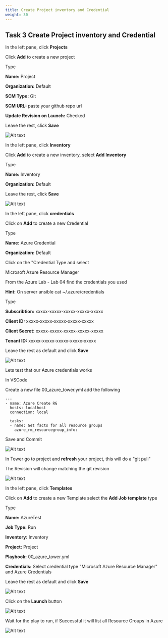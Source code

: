```yaml
---
title: Create Project inventory and Credential
weight: 30
---
```


## Task 3 Create Project inventory and Credential

In the left pane, click __Projects__

Click __Add__ to create a new project

Type

__Name:__ Project

__Organization:__ Default

__SCM Type:__ Git

__SCM URL:__ paste your github repo url

__Update Revision on Launch:__ Checked

Leave the rest, click __Save__

![Alt text](images/02_ansible_tower_create_project.png?raw=true "Create a project")

In the left pane, click __Inventory__

Click __Add__ to create a new inventory, select __Add Inventory__

Type

__Name:__ Inventory

__Organization:__ Default

Leave the rest, click __Save__

![Alt text](images/03_ansible_tower_create_inventory.png?raw=true "Create an inventory")

In the left pane, click __credentials__

Click on __Add__ to create a new Credential

Type

__Name:__ Azure Credential

__Organization:__ Default

Click on the "Credential Type and select

Microsoft Azure Resource Manager

From the Azure Lab - Lab 04 find the credentials you used

__Hint:__ On server ansible cat ~/.azure/credentials

Type

__Subscribtion:__ xxxxx-xxxxx-xxxxx-xxxxx-xxxxx

__Client ID:__ xxxxx-xxxxx-xxxxx-xxxxx-xxxxx

__Client Secret:__ xxxxx-xxxxx-xxxxx-xxxxx-xxxxx

__Tenant ID:__ xxxxx-xxxxx-xxxxx-xxxxx-xxxxx

Leave the rest as default and click __Save__

![Alt text](images/05_ansible_tower_create_credential_filled.png?raw=true "Create credential")

Lets test that our Azure credentials works

In VSCode

Create a new file 00_azure_tower.yml add the following

```ansible
---
- name: Azure Create RG
  hosts: localhost
  connection: local

  tasks:
  - name: Get facts for all resource groups
    azure_rm_resourcegroup_info:

```

Save and Commit

![Alt text](images/06_ansible_tower_playbook.png?raw=true "Tower playbook")

In Tower go to project and __refresh__ your project, this will do a "git pull"

The Revision will change matching the git revision

![Alt text](images/07_ansible_tower_refresh.png?raw=true "Refresh project")

In the left pane, click __Templates__

Click on __Add__ to create a new Template select the __Add Job template__ type

Type

__Name:__ AzureTest

__Job Type:__ Run

__Inventory:__ Inventory

__Project:__ Project

__Playbook:__ 00_azure_tower.yml

__Credentials:__ Select credential type "Microsoft Azure Resource Manager" and Azure Credentials

Leave the rest as default and click __Save__

![Alt text](images/08_ansible_tower_template.png?raw=true "Create template")

Click on the __Launch__ button

![Alt text](images/09_ansible_tower_template_run.png?raw=true "Run template")

Wait for the play to run, if Successful it will list all Resource Groups in Azure

![Alt text](images/10_ansible_tower_template_run_finish.png?raw=true "Run template")
